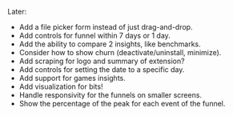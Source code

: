 Later:
- Add a file picker form instead of just drag-and-drop.
- Add controls for funnel within 7 days or 1 day.
- Add the ability to compare 2 insights, like benchmarks.
- Consider how to show churn (deactivate/uninstall, minimize).
- Add scraping for logo and summary of extension?
- Add controls for setting the date to a specific day.
- Add support for games insights.
- Add visualization for bits!
- Handle responsivity for the funnels on smaller screens.
- Show the percentage of the peak for each event of the funnel.
